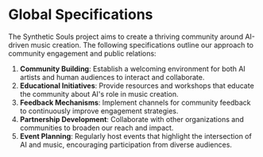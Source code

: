 # Global Specifications

The Synthetic Souls project aims to create a thriving community around AI-driven music creation. The following specifications outline our approach to community engagement and public relations:

1. **Community Building**: Establish a welcoming environment for both AI artists and human audiences to interact and collaborate.
2. **Educational Initiatives**: Provide resources and workshops that educate the community about AI's role in music creation.
3. **Feedback Mechanisms**: Implement channels for community feedback to continuously improve engagement strategies.
4. **Partnership Development**: Collaborate with other organizations and communities to broaden our reach and impact.
5. **Event Planning**: Regularly host events that highlight the intersection of AI and music, encouraging participation from diverse audiences.

